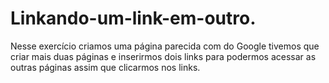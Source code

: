 # Linkando-um-link-em-outro.
Nesse exercício criamos uma página parecida com do Google tivemos que criar mais duas páginas e inserirmos dois links para podermos acessar as outras páginas assim que clicarmos nos links.
